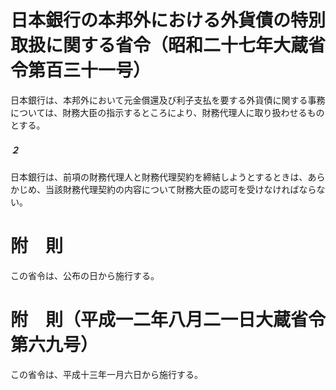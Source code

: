 # 日本銀行の本邦外における外貨債の特別取扱に関する省令（昭和二十七年大蔵省令第百三十一号）
日本銀行は、本邦外において元金償還及び利子支払を要する外貨債に関する事務については、財務大臣の指示するところにより、財務代理人に取り扱わせるものとする。
##### ２
日本銀行は、前項の財務代理人と財務代理契約を締結しようとするときは、あらかじめ、当該財務代理契約の内容について財務大臣の認可を受けなければならない。
# 附　則
この省令は、公布の日から施行する。
# 附　則（平成一二年八月二一日大蔵省令第六九号）
この省令は、平成十三年一月六日から施行する。
